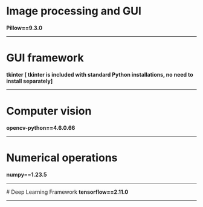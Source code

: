 <h1><b></b>Image processing and GUI</b> </h1>

<b>Pillow==9.3.0</b>

<hr></hr>
<h1><b>GUI framework</b></h1>
<b>tkinter  [ tkinter is included with standard Python installations, no need to install separately]</b>

<hr></hr>

<h1><b>Computer vision</b></h1>
<b>opencv-python==4.6.0.66</b>

<hr></hr>

<h1><b>Numerical operations</b></h1>
<b>numpy==1.23.5</b>

<hr></hr>
# Deep Learning Framework
<b>tensorflow==2.11.0</b>


<hr></hr>


